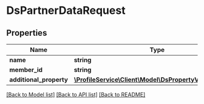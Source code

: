 # DsPartnerDataRequest

## Properties
Name | Type | Description | Notes
------------ | ------------- | ------------- | -------------
**name** | **string** |  | 
**member_id** | **string** |  | [optional] 
**additional_property** | [**\ProfileService\Client\Model\DsPropertyValueRequest[]**](DsPropertyValueRequest.md) |  | [optional] 

[[Back to Model list]](../../README.md#documentation-for-models) [[Back to API list]](../../README.md#documentation-for-api-endpoints) [[Back to README]](../../README.md)

